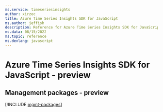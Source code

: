```yaml
---
ms.service: timeseriesinsights
author: xirzec
title: Azure Time Series Insights SDK for JavaScript
ms.author: jeffish
description: Reference for Azure Time Series Insights SDK for JavaScript
ms.data: 08/15/2022
ms.topic: reference
ms.devlang: javascript
---
```

# Azure Time Series Insights SDK for JavaScript - preview

## Management packages - preview
[!INCLUDE [mgmt-packages](time-series-insights-mgmt-index.md)]
